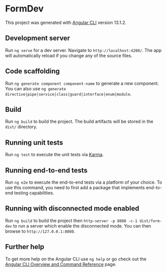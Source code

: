 # FormDev

This project was generated with [Angular CLI](https://github.com/angular/angular-cli) version 13.1.2.

## Development server

Run `ng serve` for a dev server. Navigate to `http://localhost:4200/`. The app will automatically reload if you change any of the source files.

## Code scaffolding

Run `ng generate component component-name` to generate a new component. You can also use `ng generate directive|pipe|service|class|guard|interface|enum|module`.

## Build

Run `ng build` to build the project. The build artifacts will be stored in the `dist/` directory.

## Running unit tests

Run `ng test` to execute the unit tests via [Karma](https://karma-runner.github.io).

## Running end-to-end tests

Run `ng e2e` to execute the end-to-end tests via a platform of your choice. To use this command, you need to first add a package that implements end-to-end testing capabilities.

## Running with disconnected mode enabled

Run `ng build` to build the project then `http-server -p 8080 -c-1 dist/form-dev` to run a server which enable the disconnected mode.
You can then browse to `http://127.0.0.1:8080`.

## Further help

To get more help on the Angular CLI use `ng help` or go check out the [Angular CLI Overview and Command Reference](https://angular.io/cli) page.
